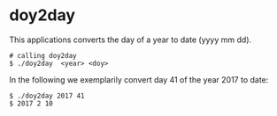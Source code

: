 # doy2day

This applications converts the day of a year to date (yyyy mm dd).

```
# calling doy2day
$ ./doy2day  <year> <doy>
```
In the following we exemplarily convert day 41 of the year 2017 to date:

```
$ ./doy2day 2017 41
$ 2017 2 10
```
